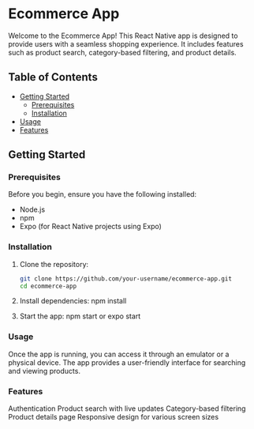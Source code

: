 # Ecommerce App

Welcome to the Ecommerce App! This React Native app is designed to provide users with a seamless shopping experience. It includes features such as product search, category-based filtering, and product details.

## Table of Contents
- [Getting Started](#getting-started)
  - [Prerequisites](#prerequisites)
  - [Installation](#installation)
- [Usage](#usage)
- [Features](#features)


## Getting Started

### Prerequisites
Before you begin, ensure you have the following installed:
- Node.js
- npm 
- Expo (for React Native projects using Expo)

### Installation
1. Clone the repository:
   ```bash
   git clone https://github.com/your-username/ecommerce-app.git
   cd ecommerce-app

2. Install dependencies:
npm install

3. Start the app:
 npm start or expo start


 ### Usage
Once the app is running, you can access it through an emulator or a physical device. The app provides a user-friendly interface for searching and viewing products.

### Features
Authentication
Product search with live updates
Category-based filtering
Product details page
Responsive design for various screen sizes
